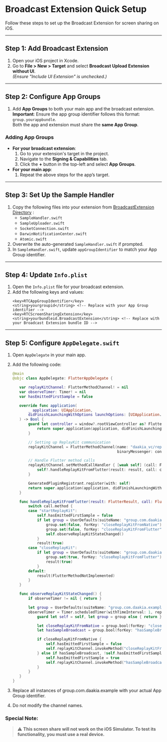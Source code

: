 # Broadcast Extension Quick Setup

Follow these steps to set up the Broadcast Extension for screen sharing on iOS.

---

## Step 1: Add Broadcast Extension
1. Open your iOS project in Xcode.
2. Go to **File > New > Target** and select **Broadcast Upload Extension without UI**.  
   *(Ensure "Include UI Extension" is unchecked.)*

---

## Step 2: Configure App Groups
1. Add **App Groups** to both your main app and the broadcast extension.  
   **Important**: Ensure the app group identifier follows this format: `group.yourappbundle`.  
   Both the app and extension must share the **same App Group**.

### Adding App Groups
- **For your broadcast extension**:
    1. Go to your extension's target in the project.
    2. Navigate to the **Signing & Capabilities** tab.
    3. Click the **+** button in the top-left and select **App Groups**.
- **For your main app**:
    1. Repeat the above steps for the app’s target.

---

## Step 3: Set Up the Sample Handler
1. Copy the following files into your extension from [BroadcastExtension Directory](BroadcastExtension)
   :
    - `SampleHandler.swift`
    - `SampleUploader.swift`
    - `SocketConnection.swift`
    - `DarwinNotificationCenter.swift`
    - `Atomic.swift`
2. Overwrite the auto-generated `SampleHandler.swift` if prompted.
3. In `SampleHandler.swift`, update `appGroupIdentifier` to match your App Group identifier.

---

## Step 4: Update `Info.plist`
1. Open the `Info.plist` file for your broadcast extension.
2. Add the following keys and values:
   ```
   <key>RTCAppGroupIdentifier</key>
   <string>yourgroupid</string> <!-- Replace with your App Group identifier -->
   <key>RTCScreenSharingExtension</key>
   <string>yourbundleid.BroadcastExtension</string> <!-- Replace with your Broadcast Extension bundle ID -->
    ```
---

## Step 5: Configure `AppDelegate.swift`

1. Open `AppDelegate` in your main app.
2. Add the following code:

    ```swift
   @main
   @objc class AppDelegate: FlutterAppDelegate {

       var replayKitChannel: FlutterMethodChannel! = nil
       var observeTimer: Timer! = nil
       var hasEmittedFirstSample = false

       override func application(
           _ application: UIApplication,
           didFinishLaunchingWithOptions launchOptions: [UIApplication.LaunchOptionsKey: Any]?
       ) -> Bool {
           guard let controller = window?.rootViewController as? FlutterViewController else {
               return super.application(application, didFinishLaunchingWithOptions: launchOptions)
           }

           // Setting up ReplayKit communication
           replayKitChannel = FlutterMethodChannel(name: "daakia_vc/replaykit-channel",
                                                   binaryMessenger: controller.binaryMessenger)

           // Handle Flutter method calls
           replayKitChannel.setMethodCallHandler { [weak self] (call: FlutterMethodCall, result: @escaping FlutterResult) in
               self?.handleReplayKitFromFlutter(result: result, call: call)
           }

           GeneratedPluginRegistrant.register(with: self)
           return super.application(application, didFinishLaunchingWithOptions: launchOptions)
       }

       func handleReplayKitFromFlutter(result: FlutterResult, call: FlutterMethodCall) {
           switch call.method {
           case "startReplayKit":
               self.hasEmittedFirstSample = false
               if let group = UserDefaults(suiteName: "group.com.daakia.example") {
                   group.set(false, forKey: "closeReplayKitFromNative")
                   group.set(false, forKey: "closeReplayKitFromFlutter")
                   self.observeReplayKitStateChanged()
               }
               result(true)
           case "closeReplayKit":
               if let group = UserDefaults(suiteName: "group.com.daakia.example") {
                   group.set(true, forKey: "closeReplayKitFromFlutter")
                   result(true)
               }
           default:
               result(FlutterMethodNotImplemented)
           }
       }

       func observeReplayKitStateChanged() {
           if observeTimer != nil { return }

           let group = UserDefaults(suiteName: "group.com.daakia.example")
           observeTimer = Timer.scheduledTimer(withTimeInterval: 1, repeats: true) { [weak self] timer in
               guard let self = self, let group = group else { return }

               let closeReplayKitFromNative = group.bool(forKey: "closeReplayKitFromNative")
               let hasSampleBroadcast = group.bool(forKey: "hasSampleBroadcast")

               if closeReplayKitFromNative {
                   self.hasEmittedFirstSample = false
                   self.replayKitChannel.invokeMethod("closeReplayKitFromNative", arguments: true)
               } else if hasSampleBroadcast, !self.hasEmittedFirstSample {
                   self.hasEmittedFirstSample = true
                   self.replayKitChannel.invokeMethod("hasSampleBroadcast", arguments: true)
               }
           }
       }
   }
    ```

3. Replace all instances of group.com.daakia.example with your actual App Group identifier.
4. Do not modify the channel names.

### Special Note:
> ⚠️ **This screen share will not work on the iOS Simulator. To test its functionality, you must use a real device.**